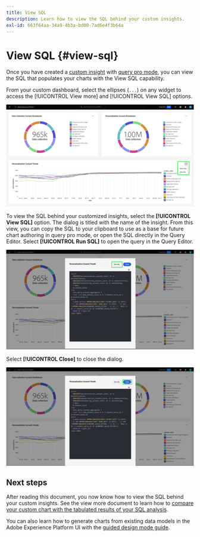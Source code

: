 ```yaml
---
title: View SQL
description: Learn how to view the SQL behind your custom insights.
exl-id: 663f64aa-34a9-4b3a-bd00-7ad6e4f3b64a
---
```

# View SQL {#view-sql}

Once you have created a [custom insight](./overview.md) with [query pro mode](./overview.md#query-pro-mode), you can view the SQL that populates your charts with the View SQL capability.

From your custom dashboard, select the ellipses (`...`) on any widget to access the [!UICONTROL View more] and [!UICONTROL View SQL] options.

![A custom dashboard with an insight's ellipses dropdown menu and the View more and View SQL options highlighted.](../images/sql-insights-query-pro-mode/ellipses-dropdown.png)

To view the SQL behind your customized insights, select the **[!UICONTROL View SQL]** option. The dialog is titled with the name of the insight. From this view, you can copy the SQL to your clipboard to use as a base for future chart authoring in query pro mode, or open the SQL directly in the Query Editor. Select **[!UICONTROL Run SQL]** to open the query in the Query Editor. 

![A dialog displaying the SQL of an insight with the SQL and Run SQL option highlighted.](../images/sql-insights-query-pro-mode/view-sql.png)

Select **[!UICONTROL Close]** to close the dialog.

![A dialog displaying the SQL of an insight with the Close option highlighted.](../images/sql-insights-query-pro-mode/close-sql-dialog.png)

## Next steps

After reading this document, you now know how to view the SQL behind your custom insights. See the view more document to learn how to [compare your custom chart with the tabulated results of your SQL analysis](./view-more.md). 

You can also learn how to generate charts from existing data models in the Adobe Experience Platform UI with the [guided design mode guide](../user-defined-dashboards.md).
